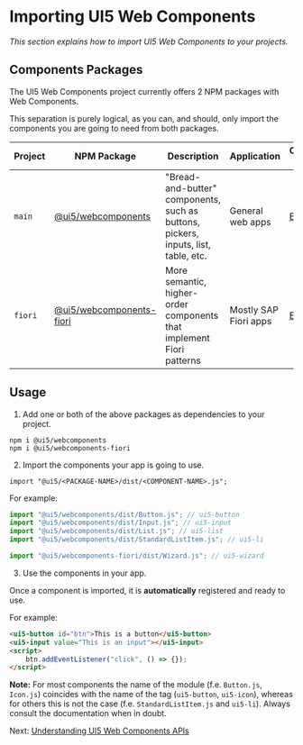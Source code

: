 # Importing UI5 Web Components

*This section explains how to import UI5 Web Components to your projects.*

## Components Packages

The UI5 Web Components project currently offers 2 NPM packages with Web Components.

This separation is purely logical, as you can, and should, only import the components you are going to need from both packages. 

| Project | NPM Package                                                                        | Description                                                                          | Application           | Components List                                                   |
|---------|------------------------------------------------------------------------------------|--------------------------------------------------------------------------------------|-----------------------|-------------------------------------------------------------------|
| `main`  | [@ui5/webcomponents](https://www.npmjs.com/package/@ui5/webcomponents)             | "Bread-and-butter" components, such as buttons, pickers, inputs, list, table, etc. | General web apps      | [Explore](https://www.npmjs.com/package/@ui5/webcomponents)       |
| `fiori` | [@ui5/webcomponents-fiori](https://www.npmjs.com/package/@ui5/webcomponents-fiori) | More semantic, higher-order components that implement Fiori patterns                 | Mostly SAP Fiori apps | [Explore](https://www.npmjs.com/package/@ui5/webcomponents-fiori) |

## Usage


1. Add one or both of the above packages as dependencies to your project.

```
npm i @ui5/webcomponents
npm i @ui5/webcomponents-fiori
```

2. Import the components your app is going to use.

`import "@ui5/<PACKAGE-NAME>/dist/<COMPONENT-NAME>.js";`

For example:

```js
import "@ui5/webcomponents/dist/Button.js"; // ui5-button
import "@ui5/webcomponents/dist/Input.js"; // ui5-input
import "@ui5/webcomponents/dist/List.js"; // ui5-list
import "@ui5/webcomponents/dist/StandardListItem.js"; // ui5-li

import "@ui5/webcomponents-fiori/dist/Wizard.js"; // ui5-wizard
```

3. Use the components in your app.

Once a component is imported, it is **automatically** registered and ready to use. 

For example:

```html
<ui5-button id="btn">This is a button</ui5-button>
<ui5-input value="This is an input"></ui5-input>
<script>
    btn.addEventListener("click", () => {});
</script>
```

**Note:** For most components the name of the module (f.e. `Button.js`, `Icon.js`) coincides with the name of the tag (`ui5-button`, `ui5-icon`), 
whereas for others this is not the case (f.e. `StandardListItem.js` and `ui5-li`). Always consult the documentation when in doubt.

Next: [Understanding UI5 Web Components APIs](./03-understanding-components-APIs.md)
